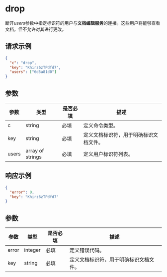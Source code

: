 ﻿# drop

断开*users*参数中指定标识符的用户与**文档编辑服务**的连接。这些用户将能够查看文档，但不允许对其进行更改。

## 请求示例

``` json
{
  "c": "drop",
  "key": "Khirz6zTPdfd7",
  "users": ["6d5a81d0"]
}
```

## 参数

| 参数 | 类型             | 是否必填 | 描述                                                                       |
| --------- | ---------------- | -------- | --------------------------------------------------------------------------------- |
| c         | string           | 必填 | 定义命令类型。                                                         |
| key       | string           | 必填 | 定义文档标识符，用于明确标识文档文件。 |
| users     | array of strings | 必填 | 定义用户标识符列表。                                         |

## 响应示例

``` json
{
  "error": 0,
  "key": "Khirz6zTPdfd7"
}
```

## 参数

| 参数 | 类型    | 是否必填 | 描述                                                                       |
| --------- | ------- | -------- | --------------------------------------------------------------------------------- |
| error     | integer | 必填 | 定义错误代码。                                                           |
| key       | string  | 必填 | 定义文档标识符，用于明确标识文档文件。 |
